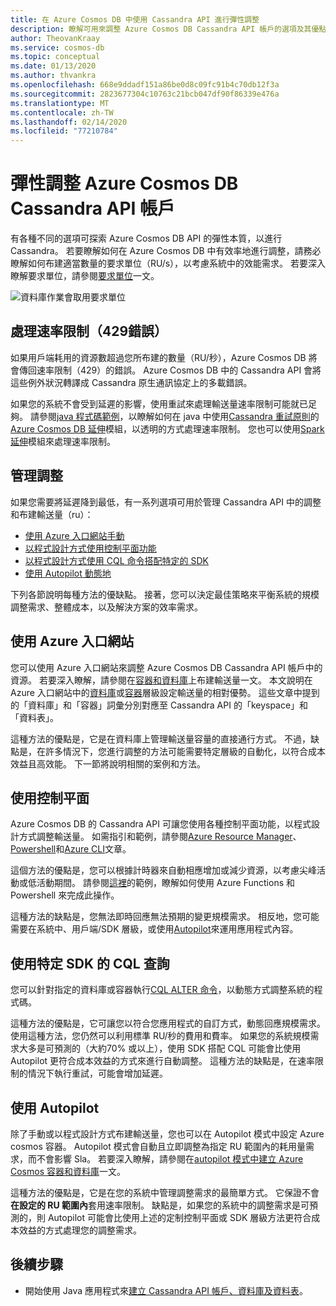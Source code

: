 ```yaml
---
title: 在 Azure Cosmos DB 中使用 Cassandra API 進行彈性調整
description: 瞭解可用來調整 Azure Cosmos DB Cassandra API 帳戶的選項及其優點/缺點
author: TheovanKraay
ms.service: cosmos-db
ms.topic: conceptual
ms.date: 01/13/2020
ms.author: thvankra
ms.openlocfilehash: 668e9ddadf151a86be0d8c09fc91b4c70db12f3a
ms.sourcegitcommit: 2823677304c10763c21bcb047df90f86339e476a
ms.translationtype: MT
ms.contentlocale: zh-TW
ms.lasthandoff: 02/14/2020
ms.locfileid: "77210784"
---
```

# <a name="elastically-scale-an-azure-cosmos-db-cassandra-api-account"></a>彈性調整 Azure Cosmos DB Cassandra API 帳戶

有各種不同的選項可探索 Azure Cosmos DB API 的彈性本質，以進行 Cassandra。 若要瞭解如何在 Azure Cosmos DB 中有效率地進行調整，請務必瞭解如何布建適當數量的要求單位（RU/s），以考慮系統中的效能需求。 若要深入瞭解要求單位，請參閱[要求單位](request-units.md)一文。 

![資料庫作業會取用要求單位](./media/request-units/request-units.png)

## <a name="handling-rate-limiting-429-errors"></a>處理速率限制（429錯誤）

如果用戶端耗用的資源數超過您所布建的數量（RU/秒），Azure Cosmos DB 將會傳回速率限制（429）的錯誤。 Azure Cosmos DB 中的 Cassandra API 會將這些例外狀況轉譯成 Cassandra 原生通訊協定上的多載錯誤。 

如果您的系統不會受到延遲的影響，使用重試來處理輸送量速率限制可能就已足夠。 請參閱[java 程式碼範例](https://github.com/Azure-Samples/azure-cosmos-cassandra-java-retry-sample)，以瞭解如何在 java 中使用[Cassandra 重試原則](https://docs.datastax.com/drivers/java/2.0/com/datastax/driver/core/policies/RetryPolicy.html)的[Azure Cosmos DB 延伸](https://github.com/Azure/azure-cosmos-cassandra-extensions)模組，以透明的方式處理速率限制。 您也可以使用[Spark 延伸](https://mvnrepository.com/artifact/com.microsoft.azure.cosmosdb/azure-cosmos-cassandra-spark-helper)模組來處理速率限制。

## <a name="manage-scaling"></a>管理調整

如果您需要將延遲降到最低，有一系列選項可用於管理 Cassandra API 中的調整和布建輸送量（ru）：

* [使用 Azure 入口網站手動](#use-azure-portal)
* [以程式設計方式使用控制平面功能](#use-control-plane)
* [以程式設計方式使用 CQL 命令搭配特定的 SDK](#use-cql-queries)
* [使用 Autopilot 動態地](#use-autopilot)

下列各節說明每種方法的優缺點。 接著，您可以決定最佳策略來平衡系統的規模調整需求、整體成本，以及解決方案的效率需求。

## <a id="use-azure-portal"></a>使用 Azure 入口網站

您可以使用 Azure 入口網站來調整 Azure Cosmos DB Cassandra API 帳戶中的資源。 若要深入瞭解，請參閱在[容器和資料庫](set-throughput.md)上布建輸送量一文。 本文說明在 Azure 入口網站中的[資料庫](set-throughput.md#set-throughput-on-a-database)或[容器](set-throughput.md#set-throughput-on-a-container)層級設定輸送量的相對優勢。 這些文章中提到的「資料庫」和「容器」詞彙分別對應至 Cassandra API 的「keyspace」和「資料表」。

這種方法的優點是，它是在資料庫上管理輸送量容量的直接通行方式。 不過，缺點是，在許多情況下，您進行調整的方法可能需要特定層級的自動化，以符合成本效益且高效能。 下一節將說明相關的案例和方法。

## <a id="use-control-plane"></a>使用控制平面

Azure Cosmos DB 的 Cassandra API 可讓您使用各種控制平面功能，以程式設計方式調整輸送量。 如需指引和範例，請參閱[Azure Resource Manager](manage-cassandra-with-resource-manager.md)、 [Powershell](powershell-samples-cassandra.md)和[Azure CLI](cli-samples-cassandra.md)文章。

這個方法的優點是，您可以根據計時器來自動相應增加或減少資源，以考慮尖峰活動或低活動期間。 請參閱[這裡](https://github.com/Azure-Samples/azure-cosmos-throughput-scheduler)的範例，瞭解如何使用 Azure Functions 和 Powershell 來完成此操作。

這種方法的缺點是，您無法即時回應無法預期的變更規模需求。 相反地，您可能需要在系統中、用戶端/SDK 層級，或使用[Autopilot](provision-throughput-autopilot.md)來運用應用程式內容。

## <a id="use-cql-queries"></a>使用特定 SDK 的 CQL 查詢

您可以針對指定的資料庫或容器執行[CQL ALTER 命令](cassandra-support.md#keyspace-and-table-options)，以動態方式調整系統的程式碼。

這種方法的優點是，它可讓您以符合您應用程式的自訂方式，動態回應規模需求。 使用這種方法，您仍然可以利用標準 RU/秒的費用和費率。 如果您的系統規模需求大多是可預測的（大約70% 或以上），使用 SDK 搭配 CQL 可能會比使用 Autopilot 更符合成本效益的方式來進行自動調整。 這種方法的缺點是，在速率限制的情況下執行重試，可能會增加延遲。

## <a id="use-autopilot"></a>使用 Autopilot

除了手動或以程式設計方式布建輸送量，您也可以在 Autopilot 模式中設定 Azure cosmos 容器。 Autopilot 模式會自動且立即調整為指定 RU 範圍內的耗用量需求，而不會影響 Sla。 若要深入瞭解，請參閱在[autopilot 模式中建立 Azure Cosmos 容器和資料庫](provision-throughput-autopilot.md)一文。

這種方法的優點是，它是在您的系統中管理調整需求的最簡單方式。 它保證不會**在設定的 RU 範圍內**套用速率限制。 缺點是，如果您的系統中的調整需求是可預測的，則 Autopilot 可能會比使用上述的定制控制平面或 SDK 層級方法更符合成本效益的方式處理您的調整需求。

## <a name="next-steps"></a>後續步驟

- 開始使用 Java 應用程式來[建立 Cassandra API 帳戶、資料庫及資料表](create-cassandra-api-account-java.md)。
